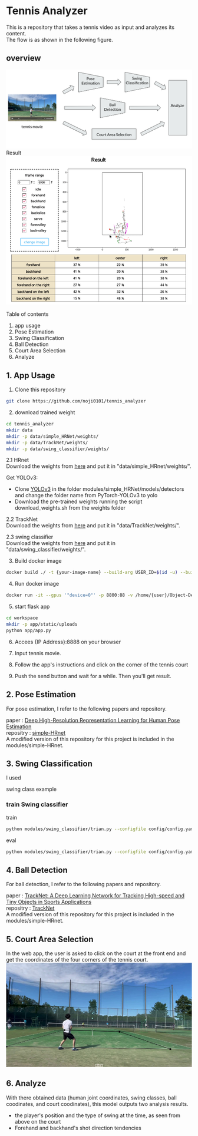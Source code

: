 # Tennis Analyzer


This is a repository that takes a tennis video as input and analyzes its content.  
The flow is as shown in the following figure.

## overview
![overview](docs/images/overview.png)
Result
![overview](docs/images/result.png)

Table of contents
1. app usage 
2. Pose Estimation
3. Swing Classification
4. Ball Detection
5. Court Area Selection
6. Analyze

## 1. App Usage
1. Clone this repository
```bash
git clone https://github.com/noji0101/tennis_analyzer
```
2. download trained weight  
```bash
cd tennis_analyzer
mkdir data
mkdir -p data/simple_HRNet/weights/
mkdir -p data/TrackNet/weights/
mkdir -p data/swing_classifier/weights/
```
2.1 HRnet  
Download the weights from [here](https://drive.google.com/open?id=1UoJhTtjHNByZSm96W3yFTfU5upJnsKiS) and put it in "data/simple_HRnet/weights/".

Get YOLOv3:  
- Clone [YOLOv3](https://github.com/eriklindernoren/PyTorch-YOLOv3/tree/47b7c912877ca69db35b8af3a38d6522681b3bb3) in the folder modules/simple_HRNet/models/detectors and change the folder name from PyTorch-YOLOv3 to yolo 
- Download the pre-trained weights running the script download_weights.sh from the weights folder


2.2 TrackNet  
Download the weights from [here](https://nol.cs.nctu.edu.tw:234/open-source/TrackNet/raw/master/Code_Python3/TrackNet_Three_Frames_Input/weights/model.3) and put it in "data/TrackNet/weights/".

2.3 swing classifier  
Download the weights from [here](https://drive.google.com/file/d/1CPP2AnTb5UNkEnUoXwWt1VtWw61R26Ea/view?usp=sharing) and put it in "data/swing_classifier/weights/".


3. Build docker image
```bash
docker build ./ -t {your-image-name} --build-arg USER_ID=$(id -u) --build-arg GROUP_ID=$(id -g)
```
4. Run docker image
```bash
docker run -it --gpus '"device=0"' -p 8800:88 -v /home/{user}/Object-Detection-App:/home/duser/workspace --name {container-name} {your-image-name}
```
5. start flask app

```bash
cd workspace
mkdir -p app/static/uploads
python app/app.py
```
6. Accees {IP Address}:8888 on your browser

7. Input tennis movie.

8. Follow the app's instructions and click on the corner of the tennis court

9. Push the send button and wait for a while. Then you'll get result.


## 2. Pose Estimation

For pose estimation, I refer to the following papers and repository.  

paper : [Deep High-Resolution Representation Learning for Human Pose Estimation](https://arxiv.org/abs/1902.09212)  
repositry : [simple-HRnet](https://github.com/stefanopini/simple-HRNet)  
A modified version of this repository for this project is included in the modules/simple-HRnet.






## 3. Swing Classification

I used 

swing class example


### train Swing classifier

train
```bash
python modules/swing_classifier/trian.py --configfile config/config.yaml
```

eval
```bash
python modules/swing_classifier/trian.py --configfile config/config.yaml --eval
```

## 4. Ball Detection

For ball detection, I refer to the following papers and repository.  

paper : [TrackNet: A Deep Learning Network for Tracking High-speed and Tiny Objects in Sports Applications](https://arxiv.org/abs/1907.03698)  
repositry : [TrackNet](https://nol.cs.nctu.edu.tw:234/open-source/TrackNet/tree/master)  
A modified version of this repository for this project is included in the modules/simple-HRnet.

## 5. Court Area Selection

In the web app, the user is asked to click on the court at the front end and get the coordinates of the four corners of the tennis court.
![court area selection](docs/images/court_area_selection.png)

## 6. Analyze

With there obtained data (human joint coordinates, swing classes, ball coodinates, and court coodinates), this model outputs two analysis results.

- the player's position and the type of swing at the time, as seen from above on the court
- Forehand and backhand's shot direction tendencies
